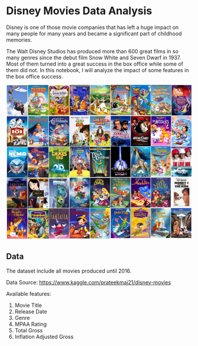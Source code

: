 # Disney Movies Data Analysis


Disney is one of those movie companies that has left a huge impact on many people for many years and became a significant part of childhood memories.

The Walt Disney Studios has produced more than 600 great films in so many genres since the debut film Snow White and Seven Dwarf in 1937. Most of them turned into a great success in the box office while some of them did not. In this notebook, I will analyze the impact of some features in the box office success.

<img src="./disney_movies.jpg">


## Data

The dataset include all movies produced until 2016.

Data Source: https://www.kaggle.com/prateekmaj21/disney-movies  

Available features:
1. Movie Title
2. Release Date
3. Genre
4. MPAA Rating
5. Total Gross
6. Inflation Adjusted Gross  

